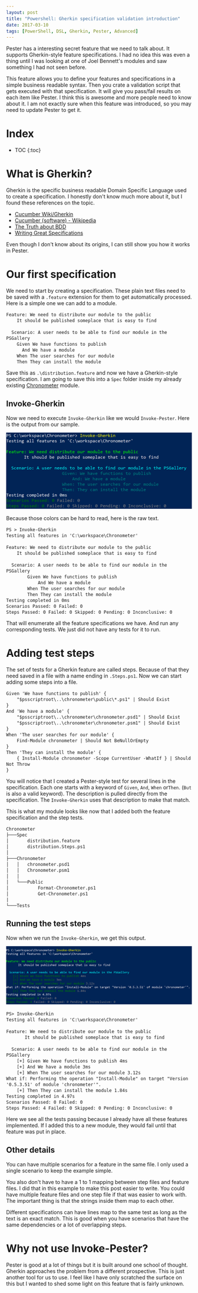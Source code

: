 ```yaml
---
layout: post
title: "Powershell: Gherkin specification validation introduction"
date: 2017-03-10
tags: [PowerShell, DSL, Gherkin, Pester, Advanced]
---
```


Pester has a interesting secret feature that we need to talk about. It supports Gherkin-style feature specifications. I had no idea this was even a thing until I was looking at one of Joel Bennett's modules and saw something I had not seen before. 

This feature allows you to define your features and specifications in a simple business readable syntax. Then you crate a validation script that gets executed with that specification. It will give you pass/fail results on each item like Pester. I think this is awesome and more people need to know about it. I am not exactly sure when this feature was introduced, so you may need to update Pester to get it.

# Index

* TOC
{:toc}

# What is Gherkin?

Gherkin is the specific business readable Domain Specific Language used to create a specification. I honestly don't know much more about it, but I found these references on the topic.

* [Cucumber Wiki/Gherkin](https://github.com/cucumber/cucumber/wiki/Gherkin)
* [Cucumber (software) - Wikipedia](https://en.wikipedia.org/wiki/Cucumber_(software)#Gherkin_.28Language.29 )
* [The Truth about BDD](https://sites.google.com/site/unclebobconsultingllc/the-truth-about-bdd)
* [Writing Great Specifications](https://www.manning.com/books/writing-great-specifications)

Even though I don't know about its origins, I can still show you how it works in Pester.

# Our first specification
We need to start by creating a specification. These plain text files need to be saved with a `.feature` extension for them to get automatically processed. Here is a simple one we can add to a module.

    Feature: We need to distribute our module to the public
        It should be published someplace that is easy to find

      Scenario: A user needs to be able to find our module in the PSGallery
        Given We have functions to publish
          And We have a module
        When The user searches for our module
        Then They can install the module

Save this as `.\distribution.feature` and now we have a Gherkin-style specification. I am going to save this into a `Spec` folder inside my already existing [Chronometer](https://kevinmarquette.github.io/2017-02-05-Powershell-Chronometer-line-by-line-script-execution-times/) module.

## Invoke-Gherkin

Now we need to execute `Invoke-Gherkin` like we would `Invoke-Pester`. Here is the output from our sample.

![Gherkin feature only](/img/gherkin-firstrun.png)

Because those colors can be hard to read, here is the raw text.

    PS > Invoke-Gherkin
    Testing all features in 'C:\workspace\Chronometer'

    Feature: We need to distribute our module to the public
        It should be published someplace that is easy to find

      Scenario: A user needs to be able to find our module in the PSGallery
            Given We have functions to publish
                And We have a module
            When The user searches for our module
            Then They can install the module
    Testing completed in 0ms
    Scenarios Passed: 0 Failed: 0
    Steps Passed: 0 Failed: 0 Skipped: 0 Pending: 0 Inconclusive: 0

That will enumerate all the feature specifications we have. And run any corresponding tests. We just did not have any tests for it to run.

# Adding test steps

The set of tests for a Gherkin feature are called steps. Because of that they need saved in a file with a name ending in `.Steps.ps1`. Now we can start adding some steps into a file.

    Given 'We have functions to publish' {
        "$psscriptroot\..\chronometer\public\*.ps1" | Should Exist
    }
    And 'We have a module' {
        "$psscriptroot\..\chronometer\chronometer.psd1" | Should Exist
        "$psscriptroot\..\chronometer\chronometer.psm1" | Should Exist
    }
    When 'The user searches for our module' {
        Find-Module chronometer | Should Not BeNullOrEmpty
    }
    Then 'They can install the module' {
        { Install-Module chronometer -Scope CurrentUser -WhatIf } | Should Not Throw
    }
 
You will notice that I created a Pester-style test for several lines in the specification. Each one starts with a keyword of `Given`, `And`, `When` or`Then`. (`But` is also a valid keyword). The description is pulled directly from the specification. The `Invoke-Gherkin` uses that description to make that match.

This is what my module looks like now that I added both the feature specification and the step tests.

    Chronometer
    ├───Spec
    │       distribution.feature
    │       distribution.Steps.ps1
    │
    ├───Chronometer
    │   │   chronometer.psd1
    │   │   Chronometer.psm1
    │   │
    │   └───Public
    │           Format-Chronometer.ps1
    │           Get-Chronometer.ps1
    |
    └───Tests


## Running the test steps

Now when we run the `Invoke-Gherkin`, we get this output.

![Gherkin feature passing](/img/gherkin-pass.png)

    PS> Invoke-Gherkin
    Testing all features in 'C:\workspace\Chronometer'

    Feature: We need to distribute our module to the public
           It should be published someplace that is easy to find

      Scenario: A user needs to be able to find our module in the PSGallery
        [+] Given We have functions to publish 4ms
        [+] And We have a module 3ms
        [+] When The user searches for our module 3.12s
    What if: Performing the operation "Install-Module" on target "Version '0.5.3.51' of module 'chronometer'".
        [+] Then They can install the module 1.84s
    Testing completed in 4.97s
    Scenarios Passed: 0 Failed: 0
    Steps Passed: 4 Failed: 0 Skipped: 0 Pending: 0 Inconclusive: 0

Here we see all the tests passing because I already have all these features implemented. If I added this to a new module, they would fail until that feature was put in place.

## Other details

You can have multiple scenarios for a feature in the same file. I only used a single scenario to keep the example simple.

You also don't have to have a 1 to 1 mapping between step files and feature files. I did that in this example to make this post easier to write. You could have multiple feature files and one step file if that was easier to work with. The important thing is that the strings inside them map to each other.

Different specifications can have lines map to the same test as long as the text is an exact match. This is good when you have scenarios that have the same dependencies or a lot of overlapping steps.


# Why not use Invoke-Pester?

Pester is good at a lot of things but it is built around one school of thought. Gherkin approaches the problem from a different prospective. This is just another tool for us to use. I feel like I have only scratched the surface on this but I wanted to shed some light on this feature that is fairly unknown.
